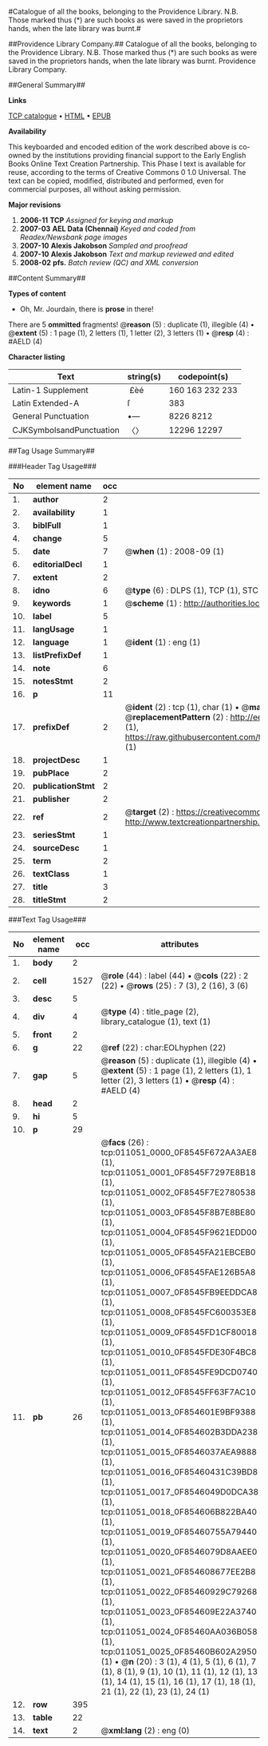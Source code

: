 #Catalogue of all the books, belonging to the Providence Library. N.B. Those marked thus (*) are such books as were saved in the proprietors hands, when the late library was burnt.#

##Providence Library Company.##
Catalogue of all the books, belonging to the Providence Library. N.B. Those marked thus (*) are such books as were saved in the proprietors hands, when the late library was burnt.
Providence Library Company.

##General Summary##

**Links**

[TCP catalogue](http://www.ota.ox.ac.uk/tcp/)  • 
[HTML](http://tei.it.ox.ac.uk/tcp/Texts-HTML/free/N08/N08638.html)  • 
[EPUB](http://tei.it.ox.ac.uk/tcp/Texts-EPUB/free/N08/N08638.epub)

**Availability**

This keyboarded and encoded edition of the
	       work described above is co-owned by the institutions
	       providing financial support to the Early English Books
	       Online Text Creation Partnership. This Phase I text is
	       available for reuse, according to the terms of Creative
	       Commons 0 1.0 Universal. The text can be copied,
	       modified, distributed and performed, even for
	       commercial purposes, all without asking permission.

**Major revisions**

1. __2006-11__ __TCP__ *Assigned for keying and markup*
1. __2007-03__ __AEL Data (Chennai)__ *Keyed and coded from Readex/Newsbank page images*
1. __2007-10__ __Alexis Jakobson__ *Sampled and proofread*
1. __2007-10__ __Alexis Jakobson__ *Text and markup reviewed and edited*
1. __2008-02__ __pfs.__ *Batch review (QC) and XML conversion*

##Content Summary##

**Types of content**

  * Oh, Mr. Jourdain, there is **prose** in there!

There are 5 **ommitted** fragments! 
 @__reason__ (5) : duplicate (1), illegible (4)  •  @__extent__ (5) : 1 page (1), 2 letters (1), 1 letter (2), 3 letters (1)  •  @__resp__ (4) : #AELD (4)

**Character listing**


|Text|string(s)|codepoint(s)|
|---|---|---|
|Latin-1 Supplement| £èé|160 163 232 233|
|Latin Extended-A|ſ|383|
|General Punctuation|•—|8226 8212|
|CJKSymbolsandPunctuation|〈〉|12296 12297|

##Tag Usage Summary##

###Header Tag Usage###

|No|element name|occ|attributes|
|---|---|---|---|
|1.|__author__|2||
|2.|__availability__|1||
|3.|__biblFull__|1||
|4.|__change__|5||
|5.|__date__|7| @__when__ (1) : 2008-09 (1)|
|6.|__editorialDecl__|1||
|7.|__extent__|2||
|8.|__idno__|6| @__type__ (6) : DLPS (1), TCP (1), STC (1), NOTIS (1), IMAGE-SET (1), EVANS-CITATION (1)|
|9.|__keywords__|1| @__scheme__ (1) : http://authorities.loc.gov/ (1)|
|10.|__label__|5||
|11.|__langUsage__|1||
|12.|__language__|1| @__ident__ (1) : eng (1)|
|13.|__listPrefixDef__|1||
|14.|__note__|6||
|15.|__notesStmt__|2||
|16.|__p__|11||
|17.|__prefixDef__|2| @__ident__ (2) : tcp (1), char (1)  •  @__matchPattern__ (2) : ([0-9\-]+):([0-9IVX]+) (1), (.+) (1)  •  @__replacementPattern__ (2) : http://eebo.chadwyck.com/downloadtiff?vid=$1&page=$2 (1), https://raw.githubusercontent.com/textcreationpartnership/Texts/master/tcpchars.xml#$1 (1)|
|18.|__projectDesc__|1||
|19.|__pubPlace__|2||
|20.|__publicationStmt__|2||
|21.|__publisher__|2||
|22.|__ref__|2| @__target__ (2) : https://creativecommons.org/publicdomain/zero/1.0/ (1), http://www.textcreationpartnership.org/docs/. (1)|
|23.|__seriesStmt__|1||
|24.|__sourceDesc__|1||
|25.|__term__|2||
|26.|__textClass__|1||
|27.|__title__|3||
|28.|__titleStmt__|2||


###Text Tag Usage###

|No|element name|occ|attributes|
|---|---|---|---|
|1.|__body__|2||
|2.|__cell__|1527| @__role__ (44) : label (44)  •  @__cols__ (22) : 2 (22)  •  @__rows__ (25) : 7 (3), 2 (16), 3 (6)|
|3.|__desc__|5||
|4.|__div__|4| @__type__ (4) : title_page (2), library_catalogue (1), text (1)|
|5.|__front__|2||
|6.|__g__|22| @__ref__ (22) : char:EOLhyphen (22)|
|7.|__gap__|5| @__reason__ (5) : duplicate (1), illegible (4)  •  @__extent__ (5) : 1 page (1), 2 letters (1), 1 letter (2), 3 letters (1)  •  @__resp__ (4) : #AELD (4)|
|8.|__head__|2||
|9.|__hi__|5||
|10.|__p__|29||
|11.|__pb__|26| @__facs__ (26) : tcp:011051_0000_0F8545F672AA3AE8 (1), tcp:011051_0001_0F8545F7297E8B18 (1), tcp:011051_0002_0F8545F7E2780538 (1), tcp:011051_0003_0F8545F8B7E8BE80 (1), tcp:011051_0004_0F8545F9621EDD00 (1), tcp:011051_0005_0F8545FA21EBCEB0 (1), tcp:011051_0006_0F8545FAE126B5A8 (1), tcp:011051_0007_0F8545FB9EEDDCA8 (1), tcp:011051_0008_0F8545FC600353E8 (1), tcp:011051_0009_0F8545FD1CF80018 (1), tcp:011051_0010_0F8545FDE30F4BC8 (1), tcp:011051_0011_0F8545FE9DCD0740 (1), tcp:011051_0012_0F8545FF63F7AC10 (1), tcp:011051_0013_0F854601E9BF9388 (1), tcp:011051_0014_0F854602B3DDA238 (1), tcp:011051_0015_0F8546037AEA9888 (1), tcp:011051_0016_0F85460431C39BD8 (1), tcp:011051_0017_0F8546049D0DCA38 (1), tcp:011051_0018_0F854606B822BA40 (1), tcp:011051_0019_0F85460755A79440 (1), tcp:011051_0020_0F8546079D8AAEE0 (1), tcp:011051_0021_0F854608677EE2B8 (1), tcp:011051_0022_0F85460929C79268 (1), tcp:011051_0023_0F854609E22A3740 (1), tcp:011051_0024_0F85460AA036B058 (1), tcp:011051_0025_0F85460B602A2950 (1)  •  @__n__ (20) : 3 (1), 4 (1), 5 (1), 6 (1), 7 (1), 8 (1), 9 (1), 10 (1), 11 (1), 12 (1), 13 (1), 14 (1), 15 (1), 16 (1), 17 (1), 18 (1), 21 (1), 22 (1), 23 (1), 24 (1)|
|12.|__row__|395||
|13.|__table__|22||
|14.|__text__|2| @__xml:lang__ (2) : eng (0)|
